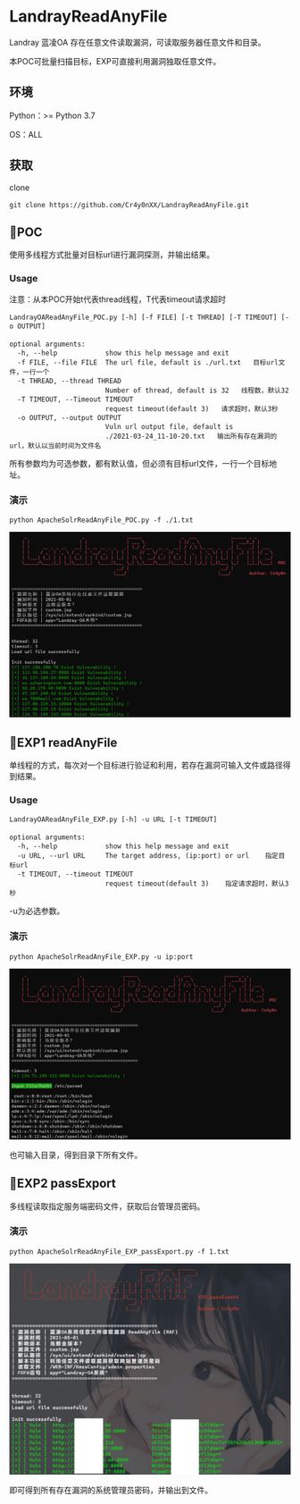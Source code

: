# LandrayReadAnyFile

Landray 蓝凌OA 存在任意文件读取漏洞，可读取服务器任意文件和目录。

本POC可批量扫描目标，EXP可直接利用漏洞独取任意文件。

## 环境

Python：>= Python 3.7

OS：ALL

## 获取

clone

```
git clone https://github.com/Cr4y0nXX/LandrayReadAnyFile.git
```

## 🚀POC

使用多线程方式批量对目标url进行漏洞探测，并输出结果。

### Usage

注意：从本POC开始t代表thread线程，T代表timeout请求超时

```
LandrayOAReadAnyFile_POC.py [-h] [-f FILE] [-t THREAD] [-T TIMEOUT] [-o OUTPUT]

optional arguments:
  -h, --help            show this help message and exit
  -f FILE, --file FILE  The url file, default is ./url.txt   目标url文件，一行一个
  -t THREAD, --thread THREAD
                        Number of thread, default is 32   线程数，默认32
  -T TIMEOUT, --Timeout TIMEOUT
                        request timeout(default 3)   请求超时，默认3秒
  -o OUTPUT, --output OUTPUT
                        Vuln url output file, default is
                        ./2021-03-24_11-10-20.txt   输出所有存在漏洞的url，默认以当前时间为文件名
```

所有参数均为可选参数，都有默认值，但必须有目标url文件，一行一个目标地址。

### 演示

```
python ApacheSolrReadAnyFile_POC.py -f ./1.txt
```

![image-20210508165613659](./README.assets/image-20210508165613659.png)

## 🚀EXP1  readAnyFile

单线程的方式，每次对一个目标进行验证和利用，若存在漏洞可输入文件或路径得到结果。

### Usage

```
LandrayOAReadAnyFile_EXP.py [-h] -u URL [-t TIMEOUT]

optional arguments:
  -h, --help            show this help message and exit
  -u URL, --url URL     The target address, (ip:port) or url    指定目标url
  -t TIMEOUT, --timeout TIMEOUT
                        request timeout(default 3)    指定请求超时，默认3秒
```

-u为必选参数。

### 演示

```
python ApacheSolrReadAnyFile_EXP.py -u ip:port
```

![image-20210508165045159](./README.assets/image-20210508165045159.png)

也可输入目录，得到目录下所有文件。

## 🚀EXP2  passExport

多线程读取指定服务端密码文件，获取后台管理员密码。

### 演示

```
python ApacheSolrReadAnyFile_EXP_passExport.py -f 1.txt
```

![image](./README.assets/image.png)

即可得到所有存在漏洞的系统管理员密码，并输出到文件。

